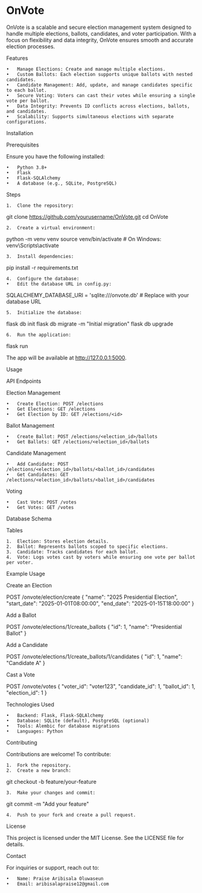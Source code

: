 # OnVote

OnVote is a scalable and secure election management system designed to handle multiple elections, ballots, candidates, and voter participation. With a focus on flexibility and data integrity, OnVote ensures smooth and accurate election processes.

Features

	•	Manage Elections: Create and manage multiple elections.
	•	Custom Ballots: Each election supports unique ballots with nested candidates.
	•	Candidate Management: Add, update, and manage candidates specific to each ballot.
	•	Secure Voting: Voters can cast their votes while ensuring a single vote per ballot.
	•	Data Integrity: Prevents ID conflicts across elections, ballots, and candidates.
	•	Scalability: Supports simultaneous elections with separate configurations.

Installation

Prerequisites

Ensure you have the following installed:

	•	Python 3.8+
	•	Flask
	•	Flask-SQLAlchemy
	•	A database (e.g., SQLite, PostgreSQL)

Steps

	1.	Clone the repository:

git clone https://github.com/yourusername/OnVote.git
cd OnVote


	2.	Create a virtual environment:

python -m venv venv
source venv/bin/activate  # On Windows: venv\Scripts\activate


	3.	Install dependencies:

pip install -r requirements.txt


	4.	Configure the database:
	•	Edit the database URL in config.py:

SQLALCHEMY_DATABASE_URI = 'sqlite:///onvote.db'  # Replace with your database URL


	5.	Initialize the database:

flask db init
flask db migrate -m "Initial migration"
flask db upgrade


	6.	Run the application:

flask run

The app will be available at http://127.0.0.1:5000.

Usage

API Endpoints

Election Management

	•	Create Election: POST /elections
	•	Get Elections: GET /elections
	•	Get Election by ID: GET /elections/<id>

Ballot Management

	•	Create Ballot: POST /elections/<election_id>/ballots
	•	Get Ballots: GET /elections/<election_id>/ballots

Candidate Management

	•	Add Candidate: POST /elections/<election_id>/ballots/<ballot_id>/candidates
	•	Get Candidates: GET /elections/<election_id>/ballots/<ballot_id>/candidates

Voting

	•	Cast Vote: POST /votes
	•	Get Votes: GET /votes

Database Schema

Tables

	1.	Election: Stores election details.
	2.	Ballot: Represents ballots scoped to specific elections.
	3.	Candidate: Tracks candidates for each ballot.
	4.	Vote: Logs votes cast by voters while ensuring one vote per ballot per voter.

Example Usage

Create an Election

POST /onvote/election/create
{
  "name": "2025 Presidential Election",
  "start_date": "2025-01-01T08:00:00",
  "end_date": "2025-01-15T18:00:00"
}

Add a Ballot

POST /onvote/elections/1/create_ballots
{
  "id": 1,
  "name": "Presidential Ballot"
}

Add a Candidate

POST /onvote/elections/1/create_ballots/1/candidates
{
  "id": 1,
  "name": "Candidate A"
}

Cast a Vote

POST /onvote/votes
{
  "voter_id": "voter123",
  "candidate_id": 1,
  "ballot_id": 1,
  "election_id": 1
}

Technologies Used

	•	Backend: Flask, Flask-SQLAlchemy
	•	Database: SQLite (default), PostgreSQL (optional)
	•	Tools: Alembic for database migrations
	•	Languages: Python

Contributing

Contributions are welcome! To contribute:

	1.	Fork the repository.
	2.	Create a new branch:

git checkout -b feature/your-feature


	3.	Make your changes and commit:

git commit -m "Add your feature"


	4.	Push to your fork and create a pull request.

License

This project is licensed under the MIT License. See the LICENSE file for details.

Contact

For inquiries or support, reach out to:

	•	Name: Praise Aribisala Oluwaseun
	•	Email: aribisalapraise12@gmail.com
